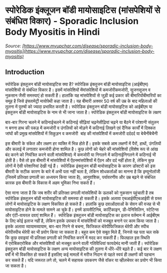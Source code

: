 # स्पोरेडिक इंक्लूजन बॉडी मायोसाइटिस (मांसपेशियों से संबंधित विकार) - Sporadic Inclusion Body Myositis in Hindi
_Source: [https://www.myupchar.com/disease/sporadic-inclusion-body-myositis](https://www.myupchar.com/disease/sporadic-inclusion-body-myositis)_

## Introduction
स्पोरेडिक इंक्लूजन बॉडी मायोसाइटिस क्या है?
स्पोरेडिक इंक्लूजन बॉडी मायोसाइटिस (आईबीएम) मांसपेशियों से संबंधित विकार है। इसमें मांसपेशियों मेंमांसपेशियों में कमजोरीकमजोरी, सूजनसूजन व नुकसान जैसी समस्याएं हो सकती हैं। हालांकि यह मांसपेशियों से जुड़ी कई प्रकार की बीमारियोंबीमारियों का समूह है जिसे इंफ्लामेट्री मायोपेथी कहा जाता है। यह बीमारी अक्सर 50 वर्ष की उम्र के बाद महिलाओं की तुलना में पुरुषों को ज्यादा प्रभावित करती है। स्पोरेडिक इंक्लूजन बॉडी मायोसाइटिस को आईबीएम या इंक्लूजन बॉडी मायोसाइटिस के नाम से भी जाना जाता है।
स्पोरेडिक इंक्लूजन बॉडी मायोसाइटिस के लक्षण

बार-बार गिरना
चलने में कठिनाईचलने में कठिनाई
सीढ़ियां चढ़नेसीढ़ियां चढ़ने या बैठने में परेशानी
संतुलन न बनना
हाथ की पकड़ में कमजोरी व उंगलियों को मोड़ने में कठिनाई
लिखने एवं दैनिक कार्यों में दिक्कत
जांघों की प्रमुख मांसपेशियों में सिकुड़न व कमजोरी 
बांह की मांसपेशियों में कमजोरी
दर्ददर्द या बेचैनीबेचैनी

इस बीमारी के संकेत और लक्षण हर व्यक्ति में भिन्न होते हैं। इसके सबसे आम लक्षणों में पैरों, हाथों, उंगलियों और कलाई में लगातार कमजोरी होना शामिल है। कुछ लोगों को चेहरे की मांसपेशियों (विशेष रूप से आंख बंद करने को नियंत्रित करने वाली मांसपेशियां) में कमजोरी या निगलने में कठिनाईनिगलने में कठिनाई भी होती है। वैसे तो इस बीमारी में मांसपेशियों में ऐंठनमांसपेशियों में ऐंठन और दर्द नहीं होता है, लेकिन कुछ लोगों में ऐसी परेशानियां देखी गई हैं। 
स्पोरेडिक इंक्लूजन बॉडी मायोसाइटिस के कारण
डॉक्टरों को इस बीमारी के सटीक कारण के बारे में अभी पता नहीं चला है, लेकिन शोधकर्ताओं का मानना है कि इम्यूनोलॉजी (जिसमें प्रतिरक्षा प्रणाली का अध्ययन किया जाता है), आनुवांशिक, पर्यावरणीय और उम्र बढ़ने से संबंधित कारक इस बीमारी के विकास में अहम भूमिका निभा सकते हैं।
ऐसा माना जाता है कि जब शरीर की प्रतिरक्षा प्रणाली मांसपेशियों के ऊतकों को नुकसान पहुंचाती है तब स्पोरेडिक इंक्लूजन बॉडी मायोसाइटिस की समस्या हो सकती है। इसके अलावा एचआईवीएचआईवी से ग्रस्त लोगों में मायोसाइटिस के लक्षण विकसित हो सकते हैं। हालांकि कुछ दवाओंदवाओं के सेवन की वजह से भी मायोसाइटिस होने के मामले सामने आ चुके हैं। इनमें डायसैटिनिब, कार्टिकाइन, डी-पेनिसिलिन, स्टेटिन्स और एंटी-वायरल दवाएं शामिल हैं। 
स्पोरेडिक इंक्लूजन बॉडी मायोसाइटिस का इलाज
वर्तमान में आईबीएम के लिए कोई इलाज नहीं है, लेकिन इसके उपचार में मांसपेशियों को मजबूत बनाने पर काम किया जाता है। इसके अलावा व्यायामव्यायाम, बार-बार गिरने से बचना, फिजिकल थेरेपीफिजिकल थेरेपी और स्पीच थेरेपीस्पीच थेरेपी का भी प्रयोग किया जा सकता है। बहुत कम ऐसे सबूत मिले हैं, जिनसे यह पता चल सके कि कुछ दवाइयां भी प्रतिरक्षा प्रणाली को नियंत्रित करने में मदद कर सकती हैं। फिलहाल इस स्थिति में एरोबिकएरोबिक और मांसपेशियों को मजबूत करने वाली गतिविधियां फायदेमंद मानी जाती हैं।
स्पोरेडिक इंक्लूजन बॉडी मायोसाइटिस के लक्षण अन्य मायोसाइटिस की तुलना में धीरे-धीरे बढ़ते हैं। कई बार ये लक्षण वर्षों में भी विकसित हो सकते हैं इसलिए कई मामलों में मरीज निदान से पहले स्वयं ही लक्षणों की पहचान कर सकते हैं। यदि जरूरत लगे तो, चलने में सहायक उपकरण जैसे वॉकर या व्हीलचेयर का प्रयोग भी किया जा सकता है।

